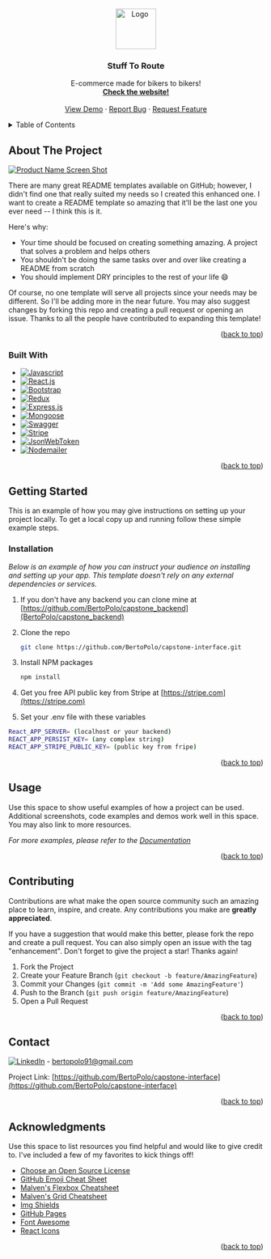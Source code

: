 <a name="readme-top"></a>

<!-- PROJECT SHIELDS -->
<!--
*** I'm using markdown "reference style" links for readability.
*** Reference links are enclosed in brackets [ ] instead of parentheses ( ).
*** See the bottom of this document for the declaration of the reference variables
*** for contributors-url, forks-url, etc. This is an optional, concise syntax you may use.
*** https://www.markdownguide.org/basic-syntax/#reference-style-links
-->

<!-- PROJECT LOGO -->
<br />
<div align="center">
  <a href="https://github.com/othneildrew/Best-README-Template" style="height:25vh">
    <img src="public/STR_LOGIN.avif" alt="Logo" width="80" height="80">
  </a>

  <h3 align="center">Stuff To Route</h3>

  <p align="center">
    E-commerce made for bikers to bikers!
    <br />
    <a href="https://stufftoroute.vercel.app"><strong>Check the website!</strong></a>
    <br />
    <br />
    <a href="https://github.com/othneildrew/Best-README-Template">View Demo</a>
    ·
    <a href="https://github.com/othneildrew/Best-README-Template/issues">Report Bug</a>
    ·
    <a href="https://github.com/othneildrew/Best-README-Template/issues">Request Feature</a>
  </p>
</div>

<!-- TABLE OF CONTENTS -->
<details>
  <summary>Table of Contents</summary>
  <ol>
    <li>
      <a href="#about-the-project">About The Project</a>
      <ul>
        <li><a href="#built-with">Built With</a></li>
      </ul>
    </li>
    <li>
      <a href="#getting-started">Getting Started</a>
      <ul>
        <li><a href="#prerequisites">Prerequisites</a></li>
        <li><a href="#installation">Installation</a></li>
      </ul>
    </li>
    <li><a href="#usage">Usage</a></li>
    <li><a href="#roadmap">Roadmap</a></li>
    <li><a href="#contributing">Contributing</a></li>
    <li><a href="#license">License</a></li>
    <li><a href="#contact">Contact</a></li>
    <li><a href="#acknowledgments">Acknowledgments</a></li>
  </ol>
</details>

<!-- ABOUT THE PROJECT -->

## About The Project

[![Product Name Screen Shot][product-screenshot]](https://example.com)

There are many great README templates available on GitHub; however, I didn't find one that really suited my needs so I created this enhanced one. I want to create a README template so amazing that it'll be the last one you ever need -- I think this is it.

Here's why:

- Your time should be focused on creating something amazing. A project that solves a problem and helps others
- You shouldn't be doing the same tasks over and over like creating a README from scratch
- You should implement DRY principles to the rest of your life :smile:

Of course, no one template will serve all projects since your needs may be different. So I'll be adding more in the near future. You may also suggest changes by forking this repo and creating a pull request or opening an issue. Thanks to all the people have contributed to expanding this template!

<p align="right">(<a href="#readme-top">back to top</a>)</p>

### Built With

- [![Javascript][Javascript.img]][Javascript-url]
- [![React.js][React.js]][React-url]
- [![Bootstrap][Bootstrap.com]][Bootstrap-url]
- [![Redux][Redux.img]][Redux-url]
- [![Express.js][Express.img]][Express-url]
- [![Mongoose][Mongoose.img]][Mongoose-url]
- [![Swagger][Swagger.img]][Swagger-url]
- [![Stripe][Stripe.img]][Stripe-url]
- [![JsonWebToken][JsonWebToken.img]][JsonWebToken-url]
- [![Nodemailer][Nodemailer.img]][Nodemailer-url]


<p align="right">(<a href="#readme-top">back to top</a>)</p>

<!-- GETTING STARTED -->

## Getting Started

This is an example of how you may give instructions on setting up your project locally.
To get a local copy up and running follow these simple example steps.

### Installation

_Below is an example of how you can instruct your audience on installing and setting up your app. This template doesn't rely on any external dependencies or services._

1. If you don't have any backend you can clone mine at [https://github.com/BertoPolo/capstone_backend](BertoPolo/capstone_backend)
2. Clone the repo
   ```sh
   git clone https://github.com/BertoPolo/capstone-interface.git
   ```
3. Install NPM packages
   ```sh
   npm install
   ```
4. Get you free API public key from Stripe at [https://stripe.com](https://stripe.com)

5. Set your .env file with these variables
```sh
React_APP_SERVER= (localhost or your backend)
REACT_APP_PERSIST_KEY= (any complex string)
REACT_APP_STRIPE_PUBLIC_KEY= (public key from fripe)
```

<p align="right">(<a href="#readme-top">back to top</a>)</p>

<!-- USAGE EXAMPLES -->

## Usage

Use this space to show useful examples of how a project can be used. Additional screenshots, code examples and demos work well in this space. You may also link to more resources.

_For more examples, please refer to the [Documentation](https://example.com)_

<p align="right">(<a href="#readme-top">back to top</a>)</p>

<!-- CONTRIBUTING -->

## Contributing

Contributions are what make the open source community such an amazing place to learn, inspire, and create. Any contributions you make are **greatly appreciated**.

If you have a suggestion that would make this better, please fork the repo and create a pull request. You can also simply open an issue with the tag "enhancement".
Don't forget to give the project a star! Thanks again!

1. Fork the Project
2. Create your Feature Branch (`git checkout -b feature/AmazingFeature`)
3. Commit your Changes (`git commit -m 'Add some AmazingFeature'`)
4. Push to the Branch (`git push origin feature/AmazingFeature`)
5. Open a Pull Request

<p align="right">(<a href="#readme-top">back to top</a>)</p>

<!-- LICENSE -->

<!-- ## License

Distributed under the MIT License. See `LICENSE.txt` for more information.

<p align="right">(<a href="#readme-top">back to top</a>)</p>
-->

<!-- CONTACT -->

## Contact
 
[![LinkedIn][linkedin-shield]][linkedin-url] - bertopolo91@gmail.com

Project Link: [https://github.com/BertoPolo/capstone-interface](https://github.com/BertoPolo/capstone-interface)

<p align="right">(<a href="#readme-top">back to top</a>)</p>

<!-- ACKNOWLEDGMENTS -->

## Acknowledgments

Use this space to list resources you find helpful and would like to give credit to. I've included a few of my favorites to kick things off!

- [Choose an Open Source License](https://choosealicense.com)
- [GitHub Emoji Cheat Sheet](https://www.webpagefx.com/tools/emoji-cheat-sheet)
- [Malven's Flexbox Cheatsheet](https://flexbox.malven.co/)
- [Malven's Grid Cheatsheet](https://grid.malven.co/)
- [Img Shields](https://shields.io)
- [GitHub Pages](https://pages.github.com)
- [Font Awesome](https://fontawesome.com)
- [React Icons](https://react-icons.github.io/react-icons/search)

<p align="right">(<a href="#readme-top">back to top</a>)</p>

<!-- MARKDOWN LINKS & IMAGES -->
<!-- https://www.markdownguide.org/basic-syntax/#reference-style-links -->

[contributors-shield]: https://img.shields.io/github/contributors/othneildrew/Best-README-Template.svg?style=for-the-badge
[contributors-url]: https://github.com/othneildrew/Best-README-Template/graphs/contributors
[forks-shield]: https://img.shields.io/github/forks/othneildrew/Best-README-Template.svg?style=for-the-badge
[forks-url]: https://github.com/othneildrew/Best-README-Template/network/members
[stars-shield]: https://img.shields.io/github/stars/othneildrew/Best-README-Template.svg?style=for-the-badge
[stars-url]: https://github.com/othneildrew/Best-README-Template/stargazers
[issues-shield]: https://img.shields.io/github/issues/othneildrew/Best-README-Template.svg?style=for-the-badge
[issues-url]: https://github.com/othneildrew/Best-README-Template/issues
[license-shield]: https://img.shields.io/github/license/othneildrew/Best-README-Template.svg?style=for-the-badge
[license-url]: https://github.com/othneildrew/Best-README-Template/blob/master/LICENSE.txt
[linkedin-shield]: https://img.shields.io/badge/-LinkedIn-black.svg?style=for-the-badge&logo=linkedin&colorB=555
[linkedin-url]: https://linkedin.com/in/bertopolo
[linkedin-img]:https://img.shields.io/badge/Bertopolo-blue?logo=linkedin
[product-screenshot]: images/screenshot.png
[Next.js]: https://img.shields.io/badge/next.js-000000?style=for-the-badge&logo=nextdotjs&logoColor=white
[Next-url]: https://nextjs.org/
[React.js]:https://img.shields.io/badge/React-blue?logo=react
[React-url]: https://reactjs.org/
[Bootstrap.com]:https://img.shields.io/badge/Bootstrap-blue?logo=bootstrap
[Bootstrap-url]: https://getbootstrap.com

[Javascript.img]:https://img.shields.io/badge/Javascript-blue?logo=javascript
[Javascript-url]:https://javascript.com
[Redux.img]:https://img.shields.io/badge/Redux-blue?logo=redux
[Redux-url]:https://https://Redux-toolkit.js.org/
[Express.img]:https://img.shields.io/badge/Express-blue?logo=express
[Express-url]:https://expressjs.com/
[Mongoose.img]:https://img.shields.io/badge/Mongoose-blue?logo=mongoose
[Mongoose-url]:https://mongoosejs.com/
[Swagger.img]:https://img.shields.io/badge/Swagger-blue?logo=swagger
[Swagger-url]:https://swagger.io/
[Stripe.img]:https://img.shields.io/badge/Stripe-blue?logo=stripe
[Stripe-url]:https://stripe.com/
[JsonWebToken.img]:https://img.shields.io/badge/JsonWebToken-blue?logo=jsonwebtoken
[JsonWebToken-url]:https://www.npmjs.com/package/jsonwebtoken
[Nodemailer.img]:https://img.shields.io/badge/Nodemailer-blue?logo=nodemailer
[Nodemailer-url]:https://nodemailer.com/

[JQuery.com]: https://img.shields.io/badge/jQuery-0769AD?style=for-the-badge&logo=jquery&logoColor=white
[JQuery-url]: https://jquery.com
